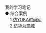 我的学习笔记</br>
● 综合案例</br>
  &nbsp;&nbsp;&nbsp;&nbsp;1.[仿YOKA时尚网](http://htmlpreview.github.com/?https://github.com/hyuankun2017/myWeb/blob/master/%E4%BB%BFYOKA%E6%97%B6%E5%B0%9A%E7%BD%91/index.html '仿YOKA时尚网')</br>
  &nbsp;&nbsp;&nbsp;&nbsp;2.[仿华为商城](http://htmlpreview.github.com/?https://github.com/hyuankun2017/myWeb/blob/master/%E4%BB%BF%E5%8D%8E%E4%B8%BA%E5%95%86%E5%9F%8E/index.html '仿华为官网')
